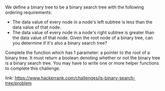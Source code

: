 We define a binary tree to be a binary search tree with the following ordering requirements:

- The data value of every node in a node's left subtree is less than the data value of that node.
- The data value of every node in a node's right subtree is greater than the data value of that node.
Given the root node of a binary tree, can you determine if it's also a binary search tree?

Complete the function which has 1 parameter: a pointer to the root of a binary tree. It must return a boolean denoting whether or not the binary tree is a binary search tree. You may have to write one or more helper functions to complete this challenge.

link: https://www.hackerrank.com/challenges/is-binary-search-tree/problem
